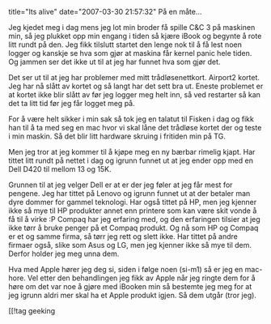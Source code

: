 title="Its alive"
date="2007-03-30 21:57:32"
På en måte...

Jeg kjedet meg i dag mens jeg lot min broder få spille C&C 3 på maskinen min, så jeg plukket opp min engang i tiden så kjære iBook og begynte å rote litt rundt på den. Jeg fikk tilslutt startet den lenge nok til å få lest noen logger og kanskje se hva som gjør at maskina får kernel panic hele tiden. Og jammen ser det ikke ut til at jeg har funnet hva som gjør det.

Det ser ut til at jeg har problemer med mitt trådløsenettkort. Airport2 kortet. Jeg har nå slått av kortet og så langt har det sett bra ut. Eneste problemet er at kortet ikke blir slått av før jeg logger meg helt inn, så ved restarter så kan det ta litt tid før jeg får logget meg på.

For å være helt sikker i min sak så tok jeg en talatut til Fisken i dag og fikk han til å ta med seg en mac hvor vi skal låne det trådløse kortet der og teste i min maskin. Så det blir litt hardware skruing i fritiden min på TG.

Men jeg tror at jeg kommer til å kjøpe meg en ny bærbar rimelig kjapt. Har tittet litt rundt på nettet i dag og igrunn funnet ut at jeg ender opp med en Dell D420 til mellom 13 og 15K.

Grunnen til at jeg velger Dell er at er der jeg føler at jeg får mest for pengene. Jeg har tittet på Lenovo og igrunn funnet ut at der betaler man dyre dommer for gammel teknologi. Har også tittet på HP, men jeg kjenner ikke så mye til HP produkter annet enn printere som kan være skit vonde å få til å virke :P Compaq har jeg erfaring med, og den erfaringen tilsier at jeg ikke tørr å bruke penger på et Compaq produkt. Og nå som HP og Compaq er et og samme firma, så tørr jeg rett og slett ikke. Har tittet på andre firmaer også, slike som Asus og LG, men jeg kjenner ikke så mye til dem. Derfor holder jeg meg unna dem.

Hva med Apple hører jeg deg si, siden i følge noen (si-m1) så er jeg en mac-hore. Vel etter den behandlingen jeg fikk av Apple når jeg ringte dem for å høre om det var noe å gjøre med iBooken min så bestemte jeg meg for at jeg igrunn aldri mer skal ha et Apple produkt igjen. Så dem utgår (tror jeg).

[[!tag  geeking
